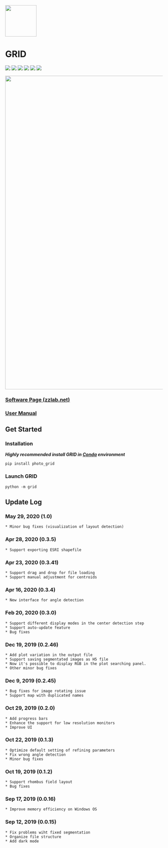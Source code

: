 <img src = "res/GRID_logo.png" width = 100>

# GRID

[![](https://img.shields.io/pypi/pyversions/photo_grid.svg?logo=python&logoColor=white)](https://pypi.org/project/photo-grid/)
[![](https://img.shields.io/pypi/dm/photo_grid.svg?label=pypi%20downloads&logo=python&logoColor=white)](https://pypi.org/project/photo-grid/)
[![](https://img.shields.io/pypi/v/photo_grid.svg?label=pypi%20version&logo=python&logoColor=white)](https://pypi.org/project/photo-grid/)
[![](https://api.codacy.com/project/badge/Grade/626008b19df543ecb33a78e8f82f5e91)](https://app.codacy.com/manual/Poissonfish/photo_grid/dashboard)
[![](https://img.shields.io/github/license/poissonfish/photo_grid)](https://github.com/Poissonfish/photo_grid/blob/master/LICENSE)
[![](https://img.shields.io/github/languages/code-size/poissonfish/photo_grid)](https://github.com/Poissonfish/photo_grid/search?l=Python)

<img src = "res/abstract.png" width = 1000>

### [Software Page (zzlab.net)](https://zzlab.net/GRID)

### [User Manual](https://poissonfish.github.io/GRID)

## Get Started
### Installation
***Highly recommended install GRID in [Conda](https://poissonfish.github.io/GRID/installation.html) environment***

```pip install photo_grid```
### Launch GRID
```python -m grid```

## Update Log

### May 29, 2020 (1.0)
    * Minor bug fixes (visualization of layout detection)

### Apr 28, 2020 (0.3.5)
    * Support exporting ESRI shapefile

### Apr 23, 2020 (0.3.41)
    * Support drag and drop for file loading
    * Support manual adjustment for centroids

### Apr 16, 2020 (0.3.4)
    * New interface for angle detection
  
### Feb 20, 2020 (0.3.0)
    * Support different display modes in the center detection step
    * Support auto-update feature
    * Bug fixes

### Dec 19, 2019 (0.2.46)
    * Add plot variation in the output file
    * Support saving segmentated images as H5 file
    * Now it's possible to display RGB in the plot searching panel.
    * Other minor bug fixes

### Dec 9, 2019 (0.2.45)
    * Bug fixes for image rotating issue
    * Support map with duplicated names

### Oct 29, 2019 (0.2.0)
    * Add progress bars
    * Enhance the support for low resolution monitors
    * Improve UI
  
### Oct 22, 2019 (0.1.3)
    * Optimize default setting of refining parameters
    * Fix wrong angle detection
    * Minor bug fixes

### Oct 19, 2019 (0.1.2)
    * Support rhombus field layout
    * Bug fixes

### Sep 17, 2019 (0.0.16)
    * Improve memory efficiency on Windows OS

### Sep 12, 2019 (0.0.15)
    * Fix problems wiht fixed segmentation
    * Organize file structure
    * Add dark mode

